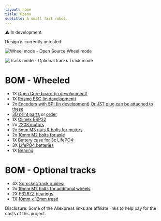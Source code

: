 ```yaml
---
layout: home
title: Rosmo
subtitle: A small fast robot.
---
```


:warning: In development. 

Design is currently untested

![Wheel mode - Open Source](https://github.com/rosmo-robot/Rosmo_3D/blob/main/wheel_mode.png)
Wheel mode

![Track mode - Optional tracks](/track_mode_v1.png)
Track mode

# BOM - Wheeled

* 1X [Open Core board (in development)](https://github.com/rosmo-robot/Open-Core-M5stack)
* 1X [Rosmo ESC (in development)](https://github.com/rosmo-robot/Rosmo_ESC)
* 2x [Encoders with SPI (In development)](https://github.com/rosmo-robot/Rosmo_ESC/issues/10#issuecomment-1004394146) [Or JST plug can be attached to these](https://s.click.aliexpress.com/e/_A1HwrQ)
* [3D print parts](https://github.com/rosmo-robot/Rosmo_3D/tree/main/v1_wheeled/3D_Print) or [order](https://craftcloud3d.com/offer/fe3619b0-f710-4639-9112-3a63e40b91a9?utm_campaign=shareable_cart)
*  1X [Olimex ESP32](https://www.olimex.com/Products/IoT/ESP32/ESP32-DevKit-LiPo/open-source-hardware)
*	2x [2208 motors](https://s.click.aliexpress.com/e/_AMbiNq)
*	2x [5mm M3 nuts & bolts for motors](https://www.aliexpress.com/item/32810872544.html)
*	2x [10mm M2 bolts for axle](https://www.aliexpress.com/item/32810872544.html)
*	1X [Battery case for 3x LifePO4:](https://www.aliexpress.com/item/4000980622098.html)
* 3X [LifePO4 batteries](https://s.click.aliexpress.com/e/_9fuxBI)
*	1X [Bearing](https://s.click.aliexpress.com/e/_9QiNFI
)

# BOM - Optional tracks

* 4X [Sprocket/track guides:](https://s.click.aliexpress.com/e/_AcQWlI)
*	2x [10mm M2 bolts for additonal wheels](https://www.aliexpress.com/item/1005003325451662.html)
* 2X [F628ZZ bearings](https://www.aliexpress.com/item/1171316093.html)
* ?X [10mm x 12mm tread](https://www.aliexpress.com/item/4000831116641.html)

Disclosure: Some of the Aliexpress links are affiliate links to help pay for the costs of this project.
